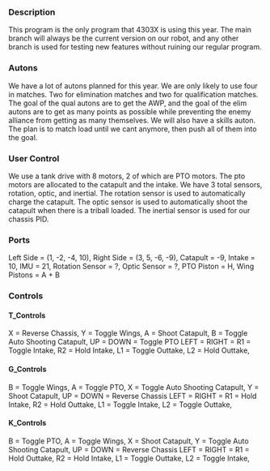 ### Description
This program is the only program that 4303X is using this year. The main branch will always be the current version on our robot, and any other branch is used for testing new features without ruining our regular program.

### Autons
We have a lot of autons planned for this year. We are only likely to use four in matches. Two for elimination matches and two for qualification matches. The goal of the qual autons are to get the AWP, and the goal of the elim autons are to get as many points as possible while preventing the enemy alliance from getting as many themselves. We will also have a skills auton. The plan is to match load until we cant anymore, then push all of them into the goal. 

### User Control
We use a tank drive with 8 motors, 2 of which are PTO motors. The pto motors are allocated to the catapult and the intake. We have 3 total sensors, rotation, optic, and inertial. The rotation sensor is used to automatically charge the catapult. The optic sensor is used to automatically shoot the catapult when there is a triball loaded. The inertial sensor is used for our chassis PID.

### Ports
Left Side = (1, -2, -4, 10),
Right Side = (3, 5, -6, -9),
Catapult = -9,
Intake = 10,
IMU = 21,
Rotation Sensor = ?,
Optic Sensor = ?,
PTO Piston = H,
Wing Pistons = A + B

### Controls

#### T_Controls
X = Reverse Chassis,
Y = Toggle Wings,
A = Shoot Catapult,
B = Toggle Auto Shooting Catapult,
UP = 
DOWN = Toggle PTO
LEFT = 
RIGHT = 
R1 = Toggle Intake,
R2 = Hold Intake,
L1 = Toggle Outtake,
L2 = Hold Outtake,

#### G_Controls
B = Toggle Wings,
A = Toggle PTO,
X = Toggle Auto Shooting Catapult,
Y = Shoot Catapult,
UP = 
DOWN = Reverse Chassis
LEFT = 
RIGHT = 
R1 = Hold Intake,
R2 = Hold Outtake,
L1 = Toggle Intake,
L2 = Toggle Outtake,

#### K_Controls
B = Toggle PTO,
A = Toggle Wings,
X = Shoot Catapult,
Y = Toggle Auto Shooting Catapult,
UP = 
DOWN = Reverse Chassis
LEFT = 
RIGHT = 
R1 = Hold Outtake,
R2 = Hold Intake,
L1 = Toggle Outtake,
L2 = Toggle Intake,